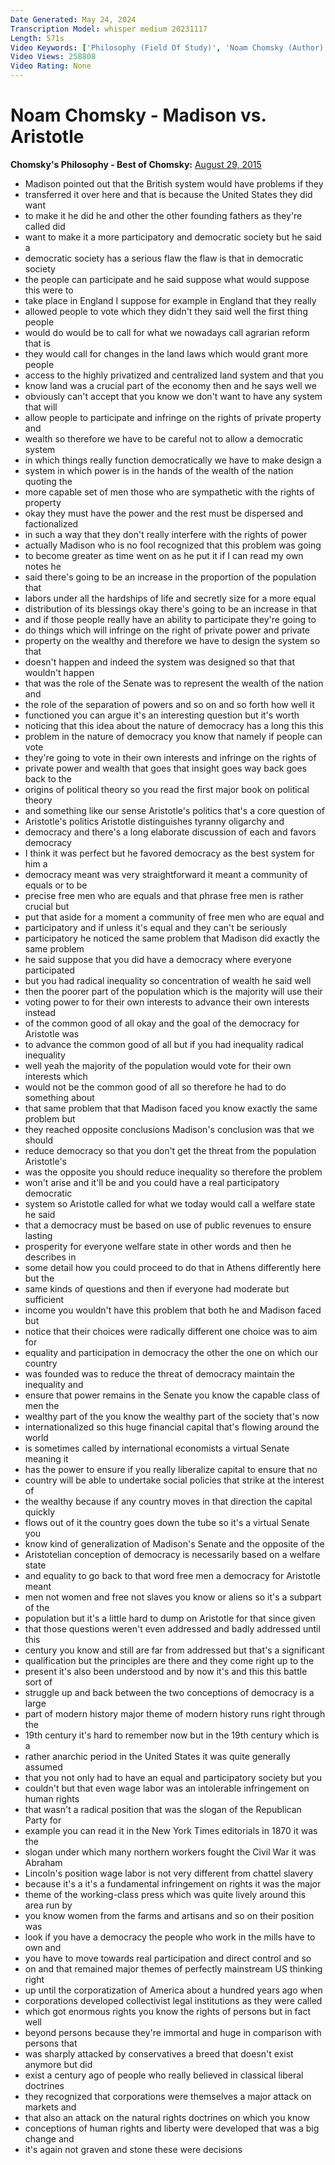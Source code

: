 ```yaml
---
Date Generated: May 24, 2024
Transcription Model: whisper medium 20231117
Length: 571s
Video Keywords: ['Philosophy (Field Of Study)', 'Noam Chomsky (Author)', 'Aristotle (Author)', 'James Madison (US President)', 'Political Philosophy (Field Of Study)', 'Economy (Field Of Study)', 'Politics (TV Genre)', 'Democracy (Quotation Subject)']
Video Views: 258808
Video Rating: None
---
```


# Noam Chomsky - Madison vs. Aristotle
**Chomsky's Philosophy - Best of Chomsky:** [August 29, 2015](https://www.youtube.com/watch?v=gGfFXc0TwhU)
*  Madison pointed out that the British system would have problems if they
*  transferred it over here and that is because the United States they did want
*  to make it he did he and other the other founding fathers as they're called did
*  want to make it a more participatory and democratic society but he said a
*  democratic society has a serious flaw the flaw is that in democratic society
*  the people can participate and he said suppose what would suppose this were to
*  take place in England I suppose for example in England that they really
*  allowed people to vote which they didn't they said well the first thing people
*  would do would be to call for what we nowadays call agrarian reform that is
*  they would call for changes in the land laws which would grant more people
*  access to the highly privatized and centralized land system and that you
*  know land was a crucial part of the economy then and he says well we
*  obviously can't accept that you know we don't want to have any system that will
*  allow people to participate and infringe on the rights of private property and
*  wealth so therefore we have to be careful not to allow a democratic system
*  in which things really function democratically we have to make design a
*  system in which power is in the hands of the wealth of the nation quoting the
*  more capable set of men those who are sympathetic with the rights of property
*  okay they must have the power and the rest must be dispersed and factionalized
*  in such a way that they don't really interfere with the rights of power
*  actually Madison who is no fool recognized that this problem was going
*  to become greater as time went on as he put it if I can read my own notes he
*  said there's going to be an increase in the proportion of the population that
*  labors under all the hardships of life and secretly size for a more equal
*  distribution of its blessings okay there's going to be an increase in that
*  and if those people really have an ability to participate they're going to
*  do things which will infringe on the right of private power and private
*  property on the wealthy and therefore we have to design the system so that
*  doesn't happen and indeed the system was designed so that that wouldn't happen
*  that was the role of the Senate was to represent the wealth of the nation and
*  the role of the separation of powers and so on and so forth how well it
*  functioned you can argue it's an interesting question but it's worth
*  noticing that this idea about the nature of democracy has a long this this
*  problem in the nature of democracy you know that namely if people can vote
*  they're going to vote in their own interests and infringe on the rights of
*  private power and wealth that goes that insight goes way back goes back to the
*  origins of political theory so you read the first major book on political theory
*  and something like our sense Aristotle's politics that's a core question of
*  Aristotle's politics Aristotle distinguishes tyranny oligarchy and
*  democracy and there's a long elaborate discussion of each and favors democracy
*  I think it was perfect but he favored democracy as the best system for him a
*  democracy meant was very straightforward it meant a community of equals or to be
*  precise free men who are equals and that phrase free men is rather crucial but
*  put that aside for a moment a community of free men who are equal and
*  participatory and if unless it's equal and they can't be seriously
*  participatory he noticed the same problem that Madison did exactly the same problem
*  he said suppose that you did have a democracy where everyone participated
*  but you had radical inequality so concentration of wealth he said well
*  then the poorer part of the population which is the majority will use their
*  voting power to for their own interests to advance their own interests instead
*  of the common good of all okay and the goal of the democracy for Aristotle was
*  to advance the common good of all but if you had inequality radical inequality
*  well yeah the majority of the population would vote for their own interests which
*  would not be the common good of all so therefore he had to do something about
*  that same problem that that Madison faced you know exactly the same problem but
*  they reached opposite conclusions Madison's conclusion was that we should
*  reduce democracy so that you don't get the threat from the population Aristotle's
*  was the opposite you should reduce inequality so therefore the problem
*  won't arise and it'll be and you could have a real participatory democratic
*  system so Aristotle called for what we today would call a welfare state he said
*  that a democracy must be based on use of public revenues to ensure lasting
*  prosperity for everyone welfare state in other words and then he describes in
*  some detail how you could proceed to do that in Athens differently here but the
*  same kinds of questions and then if everyone had moderate but sufficient
*  income you wouldn't have this problem that both he and Madison faced but
*  notice that their choices were radically different one choice was to aim for
*  equality and participation in democracy the other the one on which our country
*  was founded was to reduce the threat of democracy maintain the inequality and
*  ensure that power remains in the Senate you know the capable class of men the
*  wealthy part of the you know the wealthy part of the society that's now
*  internationalized so this huge financial capital that's flowing around the world
*  is sometimes called by international economists a virtual Senate meaning it
*  has the power to ensure if you really liberalize capital to ensure that no
*  country will be able to undertake social policies that strike at the interest of
*  the wealthy because if any country moves in that direction the capital quickly
*  flows out of it the country goes down the tube so it's a virtual Senate you
*  know kind of generalization of Madison's Senate and the opposite of the
*  Aristotelian conception of democracy is necessarily based on a welfare state
*  and equality to go back to that word free men a democracy for Aristotle meant
*  men not women and free not slaves you know or aliens so it's a subpart of the
*  population but it's a little hard to dump on Aristotle for that since given
*  that those questions weren't even addressed and badly addressed until this
*  century you know and still are far from addressed but that's a significant
*  qualification but the principles are there and they come right up to the
*  present it's also been understood and by now it's and this this battle sort of
*  struggle up and back between the two conceptions of democracy is a large
*  part of modern history major theme of modern history runs right through the
*  19th century it's hard to remember now but in the 19th century which is a
*  rather anarchic period in the United States it was quite generally assumed
*  that you not only had to have an equal and participatory society but you
*  couldn't but that even wage labor was an intolerable infringement on human rights
*  that wasn't a radical position that was the slogan of the Republican Party for
*  example you can read it in the New York Times editorials in 1870 it was the
*  slogan under which many northern workers fought the Civil War it was Abraham
*  Lincoln's position wage labor is not very different from chattel slavery
*  because it's a it's a fundamental infringement on rights it was the major
*  theme of the working-class press which was quite lively around this area run by
*  you know women from the farms and artisans and so on their position was
*  look if you have a democracy the people who work in the mills have to own and
*  you have to move towards real participation and direct control and so
*  on and that remained major themes of perfectly mainstream US thinking right
*  up until the corporatization of America about a hundred years ago when
*  corporations developed collectivist legal institutions as they were called
*  which got enormous rights you know the rights of persons but in fact well
*  beyond persons because they're immortal and huge in comparison with persons that
*  was sharply attacked by conservatives a breed that doesn't exist anymore but did
*  exist a century ago of people who really believed in classical liberal doctrines
*  they recognized that corporations were themselves a major attack on markets and
*  that also an attack on the natural rights doctrines on which you know
*  conceptions of human rights and liberty were developed that was a big change and
*  it's again not graven and stone these were decisions
